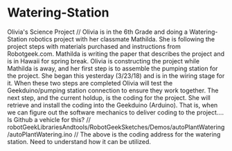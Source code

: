 # Watering-Station
Olivia's Science Project
// Olivia is in the 6th Grade and doing a Watering-Station robotics project with her classmate Mathilda.  She is following the project steps with materials purchased and instructions from Robotgeek.com.  Mathilda is writing the paper that describes the project and is in Hawaii for spring break. Olivia is constructing the project while Mathilda is away, and her first step is to assemble the pumping station for the  project.  She began this yesterday (3/23/18) and is in the wiring stage for it. When these two steps are completed Olivia will test the Geekduino/pumping station connection to ensure they work together. 
The next step, and the current holdup, is the coding for the project.  She will retrieve and install the coding into the Geekduino (Arduino). That is, when we can figure out the software mechanics to deliver coding to the project.... Is Github a vehicle for this?
// robotGeekLibrariesAndtools/RobotGeekSketches/Demos/autoPlantWatering/autoPlantWatering.ino 
// The above is the coding address for the watering station. Need to understand how it can be utilized.
